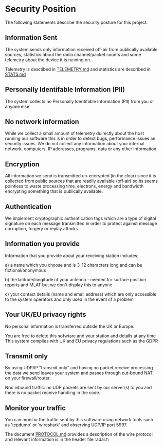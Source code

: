# Security Position

The following statements describe the security posture for this project:

## Information Sent
The system sends only information received off-air from publically available sources,
statistics about the radio channel/packet counts and some telemetry about the device
it is running on.

Telemetry is desctibed in [TELEMETRY.md](TELEMETRY.md) and statistics are
described in [STATS.md](STATS.md)


## Personally Identifable Information (PII)
The system collects no Personally Identifable Information (PII) from you or anyone else.

## No network information
While we collect a small amount of telemetry duirectly about the host running our software
this is in order to detect bugs, performance issues an security issues. We do not collect
any information about your internal network, computers, IP addresses, programs, data or
any other information.

## Encryption
All information we send is transmitted un-encrypted (in the clear) since it is collected from public
sources that are readily available (off-air) so its seems pointless to waste processing
time, electrons, energy and bandwidth encrypting something that is publically available.

## Authentication
We implement cryptographic authentication tags which are a type of digital signature on
each message transmitted in order to protect against message corruption,
forgery or replay attacks.

## Information you provide
Information that you provide about your receiving station includes:

a) a name which you choose and is 3-12 characters long and can be fictional/anonymous

b) the latitude/longitude of your antenna - needed for surface position reports and
MLAT but we don't display this to anyone

c) your contact details (name and email address) which are only accessible to the
system operators and only used in the event of a problem

## Your UK/EU privacy rights
No personal information is transferred outside the UK or Europe.

You are free to delete this sofwtare and your station and details at any time
This system complies with UK and EU privacy regulations such as the GDPR

## Transmit only
By using UDP/IP "transmit only" and having no packet receive processing the
data we send leaves your system and passes through out-bound NAT on your
firewall/router.

Nno inbound traffic: no UDP packets are sent by our server(s) to you and there is
no packet receive handling in the code.

## Monitor your traffic
You can monitor the traffic sent by this software using network tools such as
'tcpdump' or 'wireshark' and observing UDP/IP port 5997.

The document [PROTOCOL.md](PROTOCOL.md) provides a description of the wire protocol
and relevant information is in the header file radar.h
